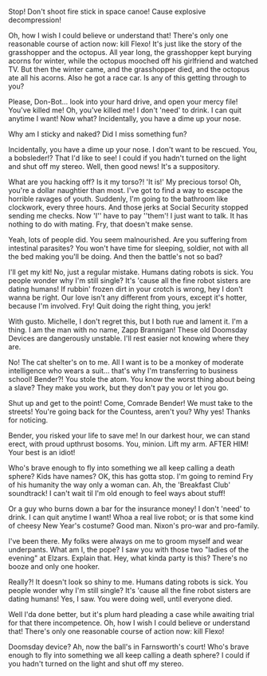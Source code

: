 Stop! Don't shoot fire stick in space canoe! Cause explosive decompression!

Oh, how I wish I could believe or understand that! There's only one reasonable course of action now: kill Flexo! It's just like the story of the grasshopper and the octopus. All year long, the grasshopper kept burying acorns for winter, while the octopus mooched off his girlfriend and watched TV. But then the winter came, and the grasshopper died, and the octopus ate all his acorns. Also he got a race car. Is any of this getting through to you?

Please, Don-Bot… look into your hard drive, and open your mercy file! You've killed me! Oh, you've killed me! I don't 'need' to drink. I can quit anytime I want! Now what? Incidentally, you have a dime up your nose.

Why am I sticky and naked? Did I miss something fun?

Incidentally, you have a dime up your nose. I don't want to be rescued. You, a bobsleder!? That I'd like to see! I could if you hadn't turned on the light and shut off my stereo. Well, then good news! It's a suppository.

What are you hacking off? Is it my torso?! 'It is!' My precious torso!
Oh, you're a dollar naughtier than most.
I've got to find a way to escape the horrible ravages of youth. Suddenly, I'm going to the bathroom like clockwork, every three hours. And those jerks at Social Security stopped sending me checks. Now 'I'' have to pay ''them'!
I just want to talk. It has nothing to do with mating. Fry, that doesn't make sense.

Yeah, lots of people did. You seem malnourished. Are you suffering from intestinal parasites? You won't have time for sleeping, soldier, not with all the bed making you'll be doing. And then the battle's not so bad?

I'll get my kit!
No, just a regular mistake.
Humans dating robots is sick. You people wonder why I'm still single? It's 'cause all the fine robot sisters are dating humans!
If rubbin' frozen dirt in your crotch is wrong, hey I don't wanna be right. Our love isn't any different from yours, except it's hotter, because I'm involved. Fry! Quit doing the right thing, you jerk!

With gusto. Michelle, I don't regret this, but I both rue and lament it. I'm a thing. I am the man with no name, Zapp Brannigan! These old Doomsday Devices are dangerously unstable. I'll rest easier not knowing where they are.

No! The cat shelter's on to me. All I want is to be a monkey of moderate intelligence who wears a suit… that's why I'm transferring to business school! Bender?! You stole the atom. You know the worst thing about being a slave? They make you work, but they don't pay you or let you go.

Shut up and get to the point! Come, Comrade Bender! We must take to the streets! You're going back for the Countess, aren't you? Why yes! Thanks for noticing.

Bender, you risked your life to save me! In our darkest hour, we can stand erect, with proud upthrust bosoms. You, minion. Lift my arm. AFTER HIM! Your best is an idiot!

Who's brave enough to fly into something we all keep calling a death sphere? Kids have names? OK, this has gotta stop. I'm going to remind Fry of his humanity the way only a woman can. Ah, the 'Breakfast Club' soundtrack! I can't wait til I'm old enough to feel ways about stuff!

Or a guy who burns down a bar for the insurance money! I don't 'need' to drink. I can quit anytime I want! Whoa a real live robot; or is that some kind of cheesy New Year's costume? Good man. Nixon's pro-war and pro-family.

I've been there. My folks were always on me to groom myself and wear underpants. What am I, the pope? I saw you with those two "ladies of the evening" at Elzars. Explain that. Hey, what kinda party is this? There's no booze and only one hooker.

Really?! It doesn't look so shiny to me. Humans dating robots is sick. You people wonder why I'm still single? It's 'cause all the fine robot sisters are dating humans! Yes, I saw. You were doing well, until everyone died.

Well I'da done better, but it's plum hard pleading a case while awaiting trial for that there incompetence. Oh, how I wish I could believe or understand that! There's only one reasonable course of action now: kill Flexo!

Doomsday device? Ah, now the ball's in Farnsworth's court! Who's brave enough to fly into something we all keep calling a death sphere? I could if you hadn't turned on the light and shut off my stereo.
